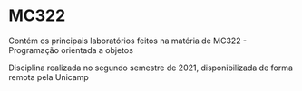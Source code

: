 # MC322
Contém os principais laboratórios feitos na matéria de MC322 - Programação orientada a objetos

Disciplina realizada no segundo semestre de 2021, disponibilizada de forma remota pela Unicamp
